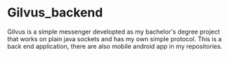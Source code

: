 # Gilvus_backend

Gilvus is a simple messenger developted as my bachelor's degree project that works on plain java sockets and has my own simple protocol. This is a back end application, there are also mobile android app in my repositories.
